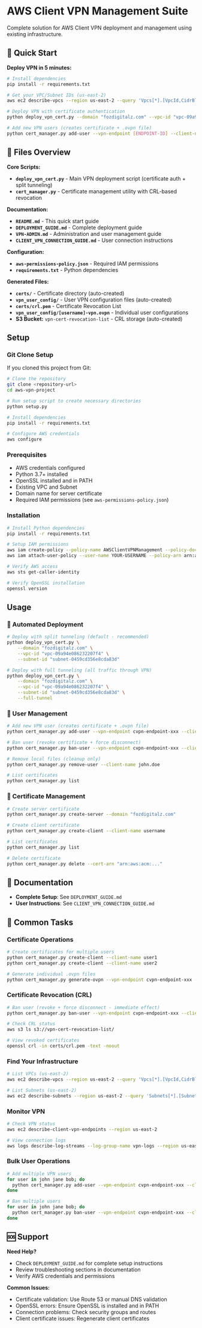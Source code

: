 # AWS Client VPN Management Suite

Complete solution for AWS Client VPN deployment and management using existing infrastructure.

## 🚀 Quick Start

**Deploy VPN in 5 minutes:**
```bash
# Install dependencies
pip install -r requirements.txt

# Get your VPC/Subnet IDs (us-east-2)
aws ec2 describe-vpcs --region us-east-2 --query 'Vpcs[*].[VpcId,CidrBlock]' --output table

# Deploy VPN with certificate authentication
python deploy_vpn_cert.py --domain "fozdigitalz.com" --vpc-id "vpc-09a94e086232207f4" --subnet-id "subnet-0459cd356e8cda83d"

# Add new VPN users (creates certificate + .ovpn file)
python cert_manager.py add-user --vpn-endpoint [ENDPOINT-ID] --client-name john.doe
```

## 📁 Files Overview

**Core Scripts:**
- **`deploy_vpn_cert.py`** - Main VPN deployment script (certificate auth + split tunneling)
- **`cert_manager.py`** - Certificate management utility with CRL-based revocation

**Documentation:**
- **`README.md`** - This quick start guide
- **`DEPLOYMENT_GUIDE.md`** - Complete deployment guide
- **`VPN-ADMIN.md`** - Administration and user management guide
- **`CLIENT_VPN_CONNECTION_GUIDE.md`** - User connection instructions

**Configuration:**
- **`aws-permissions-policy.json`** - Required IAM permissions
- **`requirements.txt`** - Python dependencies

**Generated Files:**
- **`certs/`** - Certificate directory (auto-created)
- **`vpn_user_config/`** - User VPN configuration files (auto-created)
- **`certs/crl.pem`** - Certificate Revocation List
- **`vpn_user_config/[username]-vpn.ovpn`** - Individual user configurations
- **S3 Bucket:** `vpn-cert-revocation-list` - CRL storage (auto-created)

## Setup

### Git Clone Setup

If you cloned this project from Git:

```bash
# Clone the repository
git clone <repository-url>
cd aws-vpn-project

# Run setup script to create necessary directories
python setup.py

# Install dependencies
pip install -r requirements.txt

# Configure AWS credentials
aws configure
```

### Prerequisites
- AWS credentials configured
- Python 3.7+ installed
- OpenSSL installed and in PATH
- Existing VPC and Subnet
- Domain name for server certificate
- Required IAM permissions (see `aws-permissions-policy.json`)

### Installation
```bash
# Install Python dependencies
pip install -r requirements.txt

# Setup IAM permissions
aws iam create-policy --policy-name AWSClientVPNManagement --policy-document file://aws-permissions-policy.json
aws iam attach-user-policy --user-name YOUR-USERNAME --policy-arn arn:aws:iam::ACCOUNT:policy/AWSClientVPNManagement

# Verify AWS access
aws sts get-caller-identity

# Verify OpenSSL installation
openssl version
```

## Usage

### 🎯 Automated Deployment

```bash
# Deploy with split tunneling (default - recommended)
python deploy_vpn_cert.py \
    --domain "fozdigitalz.com" \
    --vpc-id "vpc-09a94e086232207f4" \
    --subnet-id "subnet-0459cd356e8cda83d"

# Deploy with full tunneling (all traffic through VPN)
python deploy_vpn_cert.py \
    --domain "fozdigitalz.com" \
    --vpc-id "vpc-09a94e086232207f4" \
    --subnet-id "subnet-0459cd356e8cda83d" \
    --full-tunnel
```

### 👥 User Management

```bash
# Add new VPN user (creates certificate + .ovpn file)
python cert_manager.py add-user --vpn-endpoint cvpn-endpoint-xxx --client-name john.doe

# Ban user (revoke certificate + force disconnect)
python cert_manager.py ban-user --vpn-endpoint cvpn-endpoint-xxx --client-name john.doe

# Remove local files (cleanup only)
python cert_manager.py remove-user --client-name john.doe

# List certificates
python cert_manager.py list
```

### 🔐 Certificate Management

```bash
# Create server certificate
python cert_manager.py create-server --domain "fozdigitalz.com"

# Create client certificate
python cert_manager.py create-client --client-name username

# List certificates
python cert_manager.py list

# Delete certificate
python cert_manager.py delete --cert-arn "arn:aws:acm:..."
```

## 📖 Documentation

- **Complete Setup**: See `DEPLOYMENT_GUIDE.md`
- **User Instructions**: See `CLIENT_VPN_CONNECTION_GUIDE.md`

## 🔧 Common Tasks

### Certificate Operations
```bash
# Create certificates for multiple users
python cert_manager.py create-client --client-name user1
python cert_manager.py create-client --client-name user2

# Generate individual .ovpn files
python cert_manager.py generate-ovpn --vpn-endpoint cvpn-endpoint-xxx --client-name user1
```

### Certificate Revocation (CRL)
```bash
# Ban user (revoke + force disconnect - immediate effect)
python cert_manager.py ban-user --vpn-endpoint cvpn-endpoint-xxx --client-name compromised.user

# Check CRL status
aws s3 ls s3://vpn-cert-revocation-list/

# View revoked certificates
openssl crl -in certs/crl.pem -text -noout
```



### Find Your Infrastructure
```bash
# List VPCs (us-east-2)
aws ec2 describe-vpcs --region us-east-2 --query 'Vpcs[*].[VpcId,CidrBlock,Tags[?Key==`Name`].Value|[0]]' --output table

# List Subnets (us-east-2)
aws ec2 describe-subnets --region us-east-2 --query 'Subnets[*].[SubnetId,VpcId,CidrBlock]' --output table
```

### Monitor VPN
```bash
# Check VPN status
aws ec2 describe-client-vpn-endpoints --region us-east-2

# View connection logs
aws logs describe-log-streams --log-group-name vpn-logs --region us-east-2
```

### Bulk User Operations
```bash
# Add multiple VPN users
for user in john jane bob; do
  python cert_manager.py add-user --vpn-endpoint cvpn-endpoint-xxx --client-name $user
done

# Ban multiple users
for user in john jane bob; do
  python cert_manager.py ban-user --vpn-endpoint cvpn-endpoint-xxx --client-name $user
done
```

## 🆘 Support

**Need Help?**
- Check `DEPLOYMENT_GUIDE.md` for complete setup instructions
- Review troubleshooting sections in documentation
- Verify AWS credentials and permissions

**Common Issues:**
- Certificate validation: Use Route 53 or manual DNS validation
- OpenSSL errors: Ensure OpenSSL is installed and in PATH
- Connection problems: Check security groups and routes
- Client certificate issues: Regenerate client certificates